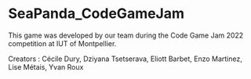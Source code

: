 # SeaPanda_CodeGameJam
This game was developed by our team during the Code Game Jam 2022 competition at IUT of Montpellier.

Creators : Cécile Dury, Dziyana Tsetserava, Eliott Barbet, Enzo Martinez, Lise Métais, Yvan Roux
